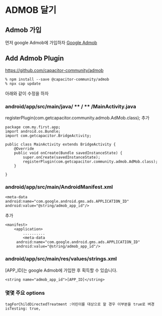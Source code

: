 # ADMOB 달기
## Admob 가입
먼저 google Admob에 가입하자
[Google Admob](https://admob.google.com/intl/ko/home/)

## Add Admob Plugin
https://github.com/capacitor-community/admob
```
% npm install --save @capacitor-community/admob
% npx cap update
```
아래와 같이 수정을 하자
### android/app/src/main/java/ ** / ** /MainActivity.java
registerPlugin(com.getcapacitor.community.admob.AdMob.class); 추가
```
package com.my.first.app;
import android.os.Bundle;
import com.getcapacitor.BridgeActivity;

public class MainActivity extends BridgeActivity {
    @Override
    public void onCreate(Bundle savedInstanceState) {
        super.onCreate(savedInstanceState);
        registerPlugin(com.getcapacitor.community.admob.AdMob.class);
    }

}
```

### android/app/src/main/AndroidManifest.xml
```
<meta-data
android:name="com.google.android.gms.ads.APPLICATION_ID"
android:value="@string/admob_app_id"/>
```
 추가
```
<manifest>
    <application>
        ..........
        <meta-data
     android:name="com.google.android.gms.ads.APPLICATION_ID"
     android:value="@string/admob_app_id"/>
```
### android/app/src/main/res/values/strings.xml
[APP_ID]는 google Admob에 가입한 후 획득할 수 있습니다.
```
<string name="admob_app_id">[APP_ID]</string>
```


### 몇몇 주요 options
```
tagForChildDirectedTreatment :어린이를 대상으로 할 경우 이부분을 true로 벼경
isTesting: true,
```